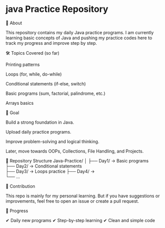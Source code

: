 
 # java Practice Repository
 
📌 About

This repository contains my daily Java practice programs.
I am currently learning basic concepts of Java and pushing my practice codes here to track my progress and improve step by step.

🛠️ Topics Covered (so far)

Printing patterns

Loops (for, while, do-while)

Conditional statements (if-else, switch)

Basic programs (sum, factorial, palindrome, etc.)

Arrays basics

🚀 Goal

Build a strong foundation in Java.

Upload daily practice programs.

Improve problem-solving and logical thinking.

Later, move towards OOPs, Collections, File Handling, and Projects.

📂 Repository Structure
Java-Practice/
│
├── Day1/   -> Basic programs  
├── Day2/   -> Conditional statements  
├── Day3/   -> Loops practice
├── Day4/   ->   
└── ...

🤝 Contribution

This repo is mainly for my personal learning.
But if you have suggestions or improvements, feel free to open an issue or create a pull request.

📅 Progress

✔ Daily new programs
✔ Step-by-step learning
✔ Clean and simple code
